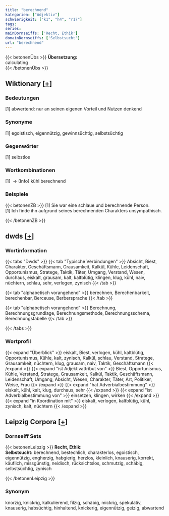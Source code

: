 ```yaml
---
title: "berechnend"
kategorien: ["Adjektiv"]
schwierigkeit: ["k1", "h4", "r17"]
tags:
series:
mainDornseiffs: ['Recht, Ethik']
domainDornseiffs: ['Selbstsucht']
url: "berechnend"
---
```


{{< betonenÜbs >}}
**Übersetzung:**  
calculating  
{{< /betonenÜbs >}}

## Wiktionary [[+](https://de.wiktionary.org/wiki/berechnend)]

### Bedeutungen
[1] abwertend: nur an seinen eigenen Vorteil und Nutzen denkend  

### Synonyme
[1] egoistisch, eigennützig, gewinnsüchtig, selbstsüchtig  

### Gegenwörter
[1] selbstlos  

### Wortkombinationen
[1]  -> (Info) kühl berechnend  

### Beispiele
{{< betonenZB >}}
[1] Sie war eine schlaue und berechnende Person.  
[1] Ich finde ihn aufgrund seines berechnenden Charakters unsympathisch.  

{{< /betonenZB >}}


## dwds [[+](https://www.dwds.de/wb/berechnend)]

### Wortinformation
{{< tabs "Dwds" >}}
{{< tab "Typische Verbindungen" >}}
Absicht, Biest, Charakter, Geschäftsmann, Grausamkeit, Kalkül, Kühle, Leidenschaft, Opportunismus, Stratege, Taktik, Täter, Umgang, Verstand, Wesen, durchaus, eiskalt, grausam, kalt, kaltblütig, klingen, klug, kühl, naiv, nüchtern, schlau, sehr, verlogen, zynisch
{{< /tab >}}

{{< tab "alphabetisch vorangehend" >}}
berechnen, Berechenbarkeit, berechenbar, Berceuse, Berbersprache
{{< /tab >}}

{{< tab "alphabetisch vorangehend" >}}
Berechnung, Berechnungsgrundlage, Berechnungsmethode, Berechnungsschema, Berechnungstabelle
{{< /tab >}}

{{< /tabs >}}

### Wortprofil
{{< expand "Überblick" >}} eiskalt, Biest, verlogen, kühl, kaltblütig, Opportunismus, Kühle, kalt, zynisch, Kalkül, schlau, Verstand, Stratege, Grausamkeit, nüchtern, klug, grausam, naiv, Taktik, Geschäftsmann {{< /expand >}}
{{< expand "ist Adjektivattribut von" >}} Biest, Opportunismus, Kühle, Verstand, Stratege, Grausamkeit, Kalkül, Taktik, Geschäftsmann, Leidenschaft, Umgang, Absicht, Wesen, Charakter, Täter, Art, Politiker, Weise, Frau {{< /expand >}}
{{< expand "hat Adverbialbestimmung" >}} eiskalt, kühl, kalt, klug, durchaus, sehr {{< /expand >}}
{{< expand "ist Adverbialbestimmung von" >}} einsetzen, klingen, wirken {{< /expand >}}
{{< expand "in Koordination mit" >}} eiskalt, verlogen, kaltblütig, kühl, zynisch, kalt, nüchtern {{< /expand >}}

## Leipzig Corpora [[+](https://corpora.uni-leipzig.de/en/res?word=berechnend&corpusId=deu_newscrawl-public_2018)]

### Dornseiff Sets
{{< betonenLeipzig >}}
**Recht, Ethik:**  
**Selbstsucht:** berechnend, bestechlich, charakterlos, egoistisch, eigennützig, engherzig, habgierig, herzlos, kleinlich, knauserig, korrekt, käuflich, missgünstig, neidisch, rücksichtslos, schmutzig, schäbig, selbstsüchtig, zynisch  

{{< /betonenLeipzig >}}

### Synonym
knorzig, knickrig, kalkulierend, filzig, schäbig, mickrig, spekulativ, knauserig, habsüchtig, hinhaltend, knickerig, eigennützig, geizig, abwartend

